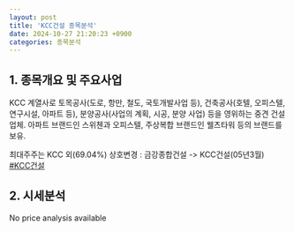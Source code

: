 ```yaml
---
layout: post
title: 'KCC건설 종목분석'
date: 2024-10-27 21:20:23 +0900
categories: 종목분석
---
```


## 1. 종목개요 및 주요사업

KCC 계열사로 토목공사(도로, 항만, 철도, 국토개발사업 등), 건축공사(호텔, 오피스텔, 연구시설, 아파트 등), 분양공사(사업의 계획, 시공, 분양 사업) 등을 영위하는 중견 건설업체. 아파트 브랜드인 스위첸과 오피스텔, 주상복합 브랜드인 웰츠타워 등의 브랜드를 보유.

최대주주는 KCC 외(69.04%) 상호변경 : 금강종합건설 -> KCC건설(05년3월)
[#KCC건설](#)

## 2. 시세분석

No price analysis available
